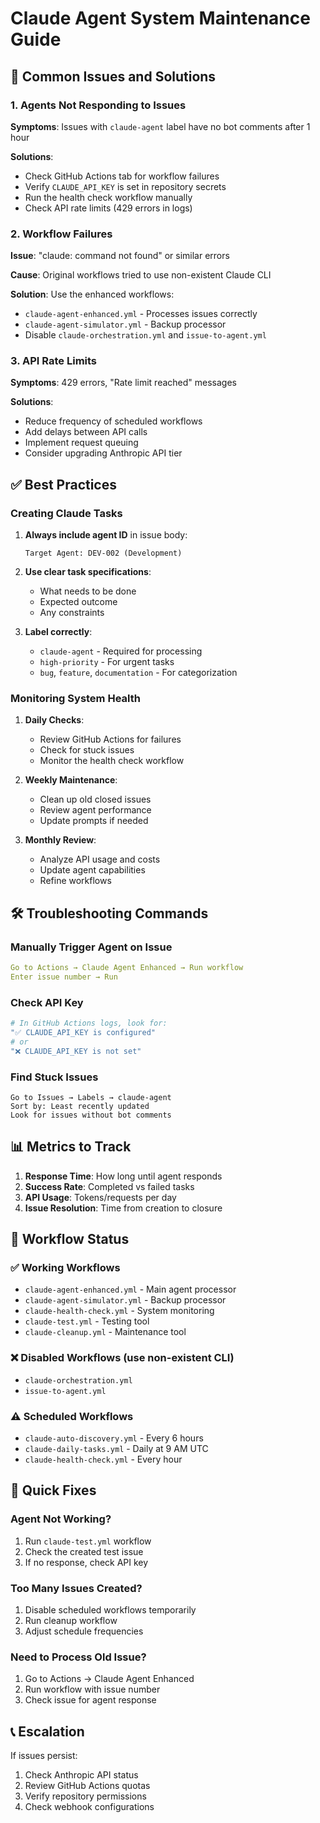 # Claude Agent System Maintenance Guide

## 🚨 Common Issues and Solutions

### 1. Agents Not Responding to Issues

**Symptoms**: Issues with `claude-agent` label have no bot comments after 1 hour

**Solutions**:
- Check GitHub Actions tab for workflow failures
- Verify `CLAUDE_API_KEY` is set in repository secrets
- Run the health check workflow manually
- Check API rate limits (429 errors in logs)

### 2. Workflow Failures

**Issue**: "claude: command not found" or similar errors

**Cause**: Original workflows tried to use non-existent Claude CLI

**Solution**: Use the enhanced workflows:
- `claude-agent-enhanced.yml` - Processes issues correctly
- `claude-agent-simulator.yml` - Backup processor
- Disable `claude-orchestration.yml` and `issue-to-agent.yml`

### 3. API Rate Limits

**Symptoms**: 429 errors, "Rate limit reached" messages

**Solutions**:
- Reduce frequency of scheduled workflows
- Add delays between API calls
- Implement request queuing
- Consider upgrading Anthropic API tier

## ✅ Best Practices

### Creating Claude Tasks

1. **Always include agent ID** in issue body:
   ```
   Target Agent: DEV-002 (Development)
   ```

2. **Use clear task specifications**:
   - What needs to be done
   - Expected outcome
   - Any constraints

3. **Label correctly**:
   - `claude-agent` - Required for processing
   - `high-priority` - For urgent tasks
   - `bug`, `feature`, `documentation` - For categorization

### Monitoring System Health

1. **Daily Checks**:
   - Review GitHub Actions for failures
   - Check for stuck issues
   - Monitor the health check workflow

2. **Weekly Maintenance**:
   - Clean up old closed issues
   - Review agent performance
   - Update prompts if needed

3. **Monthly Review**:
   - Analyze API usage and costs
   - Update agent capabilities
   - Refine workflows

## 🛠️ Troubleshooting Commands

### Manually Trigger Agent on Issue
```yaml
Go to Actions → Claude Agent Enhanced → Run workflow
Enter issue number → Run
```

### Check API Key
```bash
# In GitHub Actions logs, look for:
"✅ CLAUDE_API_KEY is configured"
# or
"❌ CLAUDE_API_KEY is not set"
```

### Find Stuck Issues
```
Go to Issues → Labels → claude-agent
Sort by: Least recently updated
Look for issues without bot comments
```

## 📊 Metrics to Track

1. **Response Time**: How long until agent responds
2. **Success Rate**: Completed vs failed tasks
3. **API Usage**: Tokens/requests per day
4. **Issue Resolution**: Time from creation to closure

## 🔧 Workflow Status

### ✅ Working Workflows
- `claude-agent-enhanced.yml` - Main agent processor
- `claude-agent-simulator.yml` - Backup processor  
- `claude-health-check.yml` - System monitoring
- `claude-test.yml` - Testing tool
- `claude-cleanup.yml` - Maintenance tool

### ❌ Disabled Workflows (use non-existent CLI)
- `claude-orchestration.yml`
- `issue-to-agent.yml`

### ⚠️ Scheduled Workflows
- `claude-auto-discovery.yml` - Every 6 hours
- `claude-daily-tasks.yml` - Daily at 9 AM UTC
- `claude-health-check.yml` - Every hour

## 🚀 Quick Fixes

### Agent Not Working?
1. Run `claude-test.yml` workflow
2. Check the created test issue
3. If no response, check API key

### Too Many Issues Created?
1. Disable scheduled workflows temporarily
2. Run cleanup workflow
3. Adjust schedule frequencies

### Need to Process Old Issue?
1. Go to Actions → Claude Agent Enhanced
2. Run workflow with issue number
3. Check issue for agent response

## 📞 Escalation

If issues persist:
1. Check Anthropic API status
2. Review GitHub Actions quotas
3. Verify repository permissions
4. Check webhook configurations
